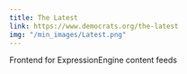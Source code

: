 ```yaml
---
title: The Latest
link: https://www.democrats.org/the-latest
img: "/min_images/Latest.png"
---
```


Frontend for ExpressionEngine content feeds